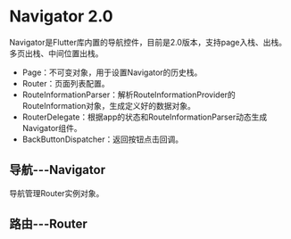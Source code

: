 # Navigator 2.0
Navigator是Flutter库内置的导航控件，目前是2.0版本，支持page入栈、出栈。多页出栈、中间位置出栈。

* Page：不可变对象，用于设置Navigator的历史栈。
* Router：页面列表配置。
* RouteInformationParser：解析RouteInformationProvider的RouteInformation对象，生成定义好的数据对象。
* RouterDelegate：根据app的状态和RouteInformationParser动态生成Navigator组件。
* BackButtonDispatcher：返回按钮点击回调。


## 导航---Navigator
导航管理Router实例对象。

## 路由---Router

